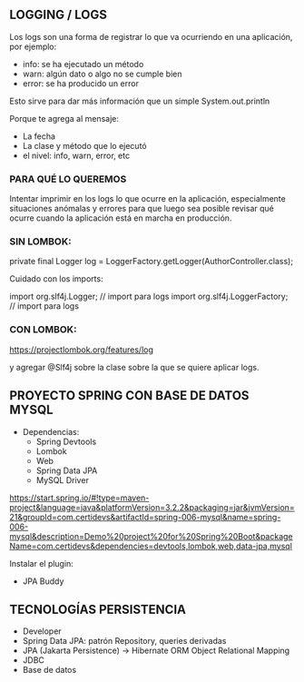 
## LOGGING / LOGS


Los logs son una forma de registrar lo que va ocurriendo en una aplicación, por ejemplo:

* info: se ha ejecutado un método
* warn: algún dato o algo no se cumple bien
* error: se ha producido un error

Esto sirve para dar más información que un simple System.out.println

Porque te agrega al mensaje:
* La fecha
* La clase y método que lo ejecutó 
* el nivel: info, warn, error, etc

### PARA QUÉ LO QUEREMOS

Intentar imprimir en los logs lo que ocurre en la aplicación, especialmente situaciones anómalas y errores para que luego sea posible revisar qué ocurre cuando la aplicación está en marcha en producción. 

### SIN LOMBOK:

private final Logger log = LoggerFactory.getLogger(AuthorController.class);

Cuidado con los imports:

import org.slf4j.Logger; // import para logs
import org.slf4j.LoggerFactory; // import para logs

### CON LOMBOK:

https://projectlombok.org/features/log

y agregar @Slf4j sobre la clase sobre la que se quiere aplicar logs.

## PROYECTO SPRING CON BASE DE DATOS MYSQL

* Dependencias:
    * Spring Devtools
    * Lombok
    * Web
    * Spring Data JPA
    * MySQL Driver


https://start.spring.io/#!type=maven-project&language=java&platformVersion=3.2.2&packaging=jar&jvmVersion=21&groupId=com.certidevs&artifactId=spring-006-mysql&name=spring-006-mysql&description=Demo%20project%20for%20Spring%20Boot&packageName=com.certidevs&dependencies=devtools,lombok,web,data-jpa,mysql

Instalar el plugin:

* JPA Buddy


## TECNOLOGÍAS PERSISTENCIA


* Developer
* Spring Data JPA: patrón Repository, queries derivadas
* JPA (Jakarta Persistence) -> Hibernate ORM Object Relational Mapping
* JDBC
* Base de datos